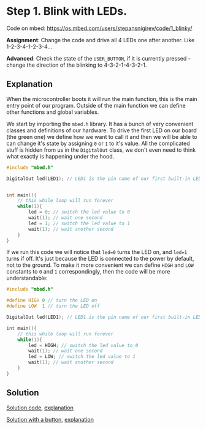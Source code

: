 # Step 1. Blink with LEDs.

Code on mbed: https://os.mbed.com/users/stepansnigirev/code/1_blinky/

**Assignment**: Change the code and drive all 4 LEDs one after another. Like 1-2-3-4-1-2-3-4...

**Advanced**: Check the state of the `USER_BUTTON`, if it is currently pressed - change the direction of the blinking to 4-3-2-1-4-3-2-1.

## Explanation

When the microcontroller boots it will run the main function, this is the main entry point of our program. Outside of the main function we can define other functions and global variables.

We start by importing the `mbed.h` library. It has a bunch of very convenient classes and definitions of our hardware. To drive the first LED on our board (the green one) we define how we want to call it and then we will be able to can change it's state by assigning `0` or `1` to it's value. All the complicated stuff is hidden from us in the `DigitalOut` class, we don't even need to think what exactly is happening under the hood.

```cpp
#include "mbed.h"

DigitalOut led(LED1); // LED1 is the pin name of our first built-in LED. Others are LED2, LED3 and LED4


int main(){
	// this while loop will run forever
	while(1){
		led = 0; // switch the led value to 0
		wait(1); // wait one second
		led = 1; // switch the led value to 1
		wait(1); // wait another second
	}
}
```

If we run this code we will notice that `led=0` turns the LED on, and `led=1` turns if off. It's just because the LED is connected to the power by default, not to the ground. To make it more convenient we can define `HIGH` and `LOW` constants to `0` and `1` correspondingly, then the code will be more understandable:

```cpp
#include "mbed.h"

#define HIGH 0 // turn the LED on
#define LOW  1 // turn the LED off

DigitalOut led(LED1); // LED1 is the pin name of our first built-in LED. Others are LED2, LED3 and LED4

int main(){
	// this while loop will run forever
	while(1){
		led = HIGH; // switch the led value to 0
		wait(1); // wait one second
		led = LOW; // switch the led value to 1
		wait(1); // wait another second
	}
}
```

## Solution

[Solution code](https://os.mbed.com/users/stepansnigirev/code/1_blinky_solved/), [explanation](./solved.md)

[Solution with a button](https://os.mbed.com/users/stepansnigirev/code/1_blinky_solved_btn/), [explanation](./solved_btn.md)